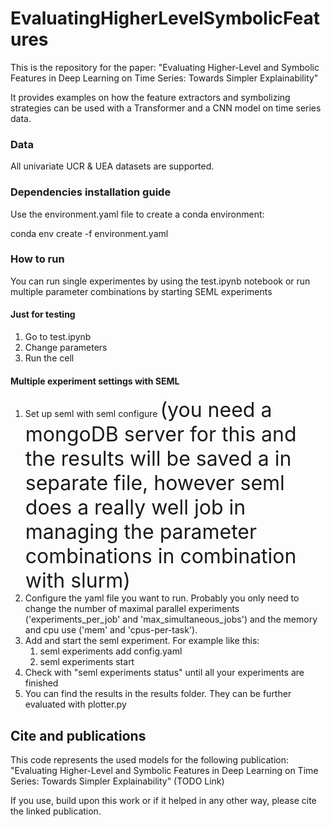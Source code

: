 # EvaluatingHigherLevelSymbolicFeatures

This is the repository for the paper: "Evaluating Higher-Level and Symbolic Features in Deep Learning on Time Series: Towards Simpler Explainability"

It provides examples on how the feature extractors and symbolizing strategies can be used with a Transformer and a CNN model on time series data.

### Data

All univariate UCR & UEA datasets are supported.

### Dependencies installation guide

Use the environment.yaml file to create a conda environment:

conda env create -f environment.yaml


### How to run

You can run single experimentes by using the test.ipynb notebook or run multiple parameter combinations by starting SEML experiments

#### Just for testing

1. Go to test.ipynb
2. Change parameters
3. Run the cell

#### Multiple experiment settings with SEML

1. Set up seml with seml configure <font size="6"> (you need a mongoDB server for this and the results will be saved a in separate file, however seml does a really well job in managing the parameter combinations in combination with slurm) </font>
2. Configure the yaml file you want to run. Probably you only need to change the number of maximal parallel experiments ('experiments_per_job' and 'max_simultaneous_jobs') and the memory and cpu use ('mem' and 'cpus-per-task').
3. Add and start the seml experiment. For example like this:
	1. seml experiments add config.yaml
	2. seml experiments start
4. Check with "seml experiments status" until all your experiments are finished 
5. You can find the results in the results folder. They can be further evaluated with plotter.py

## Cite and publications

This code represents the used models for the following publication:<br>
"Evaluating Higher-Level and Symbolic Features in Deep Learning on Time Series: Towards Simpler Explainability" (TODO Link)


If you use, build upon this work or if it helped in any other way, please cite the linked publication.